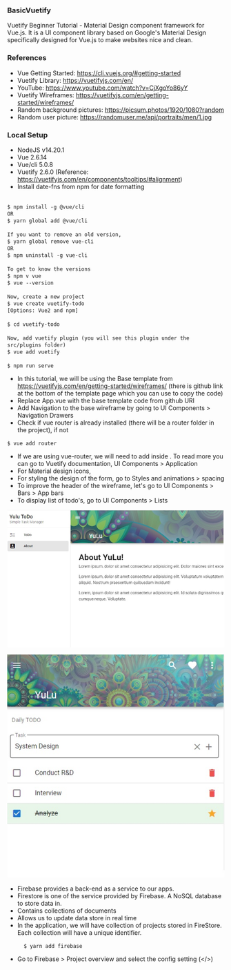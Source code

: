 ### BasicVuetify
Vuetify Beginner Tutorial - Material Design component framework for Vue.js. It is a UI component library based on Google's Material Design specifically designed for Vue.js to make websites nice and clean.


### References
* Vue Getting Started: https://cli.vuejs.org/#getting-started
* Vuetify Library: https://vuetifyjs.com/en/
* YouTube: https://www.youtube.com/watch?v=CjXgoYo86yY
* Vuetify Wireframes: https://vuetifyjs.com/en/getting-started/wireframes/
* Random background pictures: https://picsum.photos/1920/1080?random
* Random user picture: https://randomuser.me/api/portraits/men/1.jpg

### Local Setup
* NodeJS v14.20.1
* Vue 2.6.14
* Vue/cli 5.0.8
* Vuetify 2.6.0 (Reference: https://vuetifyjs.com/en/components/tooltips/#alignment)
* Install date-fns from npm for date formatting  
```

$ npm install -g @vue/cli
OR
$ yarn global add @vue/cli

If you want to remove an old version, 
$ yarn global remove vue-cli
OR
$ npm uninstall -g vue-cli

To get to know the versions
$ npm v vue
$ vue --version

Now, create a new project
$ vue create vuetify-todo
[Options: Vue2 and npm]

$ cd vuetify-todo

Now, add vuetify plugin (you will see this plugin under the src/plugins folder)
$ vue add vuetify

$ npm run serve
```

* In this tutorial, we will be using the Base template from https://vuetifyjs.com/en/getting-started/wireframes/ (there is github link at the bottom of the template page which you can use to copy the code)
* Replace App.vue with the base template code from github URI
* Add Navigation to the base wireframe by going to UI Components > Navigation Drawers
* Check if vue router is already installed (there will be a router folder in the project), if not
```
$ vue add router
```
* If we are using vue-router, we will need to add <router-view> inside <v-main>. To read more you can go to Vuetify documentation, UI Components > Application 
* For Material design icons, 
* For styling the design of the form, go to Styles and animations > spacing
* To improve the header of the wireframe, let's go to UI Components > Bars > App bars
* To display list of todo's, go to UI Components > Lists 


![YuLu About](assets/yulu-about.jpg)

![YuLu Tasks](assets/yulu-todo.jpg)

* Firebase provides a back-end as a service to our apps.
* Firestore is one of the service provided by Firebase. A NoSQL database to store data in.
* Contains collections of documents
* Allows us to update data store in real time
* In the application, we will have collection of projects stored in FireStore. Each collection will have a unique identifier.
  ```
    $ yarn add firebase
  ```
* Go to Firebase > Project overview and select the config setting (</>)